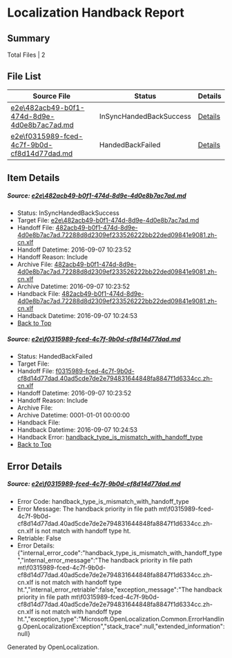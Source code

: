 # <a name='report-top'></a> Localization Handback Report

## Summary
 Total Files | 2

## File List
 Source File | Status | Details 
 ----------- | ------ | ------- 
 [e2e\482acb49-b0f1-474d-8d9e-4d0e8b7ac7ad.md](https://github.com/OpenLocalizationTestOrg/ol-test0/blob/7258dcbb96e03d0fb38bda1d58fcb1d9d9c34908/e2e/482acb49-b0f1-474d-8d9e-4d0e8b7ac7ad.md) | InSyncHandedBackSuccess | [Details](#47a97561e08f4027afb821ea1c2c55746e6815972)
 [e2e\f0315989-fced-4c7f-9b0d-cf8d14d77dad.md](https://github.com/OpenLocalizationTestOrg/ol-test0/blob/ac033fbef168e43515096c8df7b6245c7ea6a742/e2e/f0315989-fced-4c7f-9b0d-cf8d14d77dad.md) | HandedBackFailed | [Details](#d729d1135887f529bde8a3b05ed152cc52b5298b7)

## Item Details
##### <a name='47a97561e08f4027afb821ea1c2c55746e6815972'></a> Source: [e2e\482acb49-b0f1-474d-8d9e-4d0e8b7ac7ad.md](https://github.com/OpenLocalizationTestOrg/ol-test0/blob/7258dcbb96e03d0fb38bda1d58fcb1d9d9c34908/e2e/482acb49-b0f1-474d-8d9e-4d0e8b7ac7ad.md)
* Status: InSyncHandedBackSuccess
* Target File: [e2e\482acb49-b0f1-474d-8d9e-4d0e8b7ac7ad.md](https://github.com/OpenLocalizationTestOrg/ol-test0-zhcn/blob/0c17e071db32b9d0a67d42b2955f993a365120b9/e2e/482acb49-b0f1-474d-8d9e-4d0e8b7ac7ad.md)
* Handoff File: [482acb49-b0f1-474d-8d9e-4d0e8b7ac7ad.72288d8d2309ef233526222bb22ded09841e9081.zh-cn.xlf](https://github.com/OpenLocalizationTestOrg/ol-test0-handoff/blob/3c27ee1a594f5058c8810ebe075112499c8c5960/ol-handoff/OpenLocalizationTestOrg/ol-test0-zhcn/yuwzho/ht/482acb49-b0f1-474d-8d9e-4d0e8b7ac7ad.72288d8d2309ef233526222bb22ded09841e9081.zh-cn.xlf)
* Handoff Datetime: 2016-09-07 10:23:52
* Handoff Reason: Include
* Archive File: [482acb49-b0f1-474d-8d9e-4d0e8b7ac7ad.72288d8d2309ef233526222bb22ded09841e9081.zh-cn.xlf](https://github.com/OpenLocalizationTestOrg/ol-test0-handoff/blob/9dd93b4471c364f0fb80ef60f9aff0dd5cc7315f/ol-archive/OpenLocalizationTestOrg/ol-test0-zhcn/yuwzho/ht/482acb49-b0f1-474d-8d9e-4d0e8b7ac7ad.72288d8d2309ef233526222bb22ded09841e9081.zh-cn.xlf)
* Archive Datetime: 2016-09-07 10:23:52
* Handback File: [482acb49-b0f1-474d-8d9e-4d0e8b7ac7ad.72288d8d2309ef233526222bb22ded09841e9081.zh-cn.xlf](https://github.com/OpenLocalizationTestOrg/ol-test0-handback/blob/eb5fc215a75569a687c958d4925894b076b7d92c/ol-handback/OpenLocalizationTestOrg/ol-test0-zhcn/yuwzho/ht/482acb49-b0f1-474d-8d9e-4d0e8b7ac7ad.72288d8d2309ef233526222bb22ded09841e9081.zh-cn.xlf)
* Handback Datetime: 2016-09-07 10:24:53
* [Back to Top](#report-top)

##### <a name='d729d1135887f529bde8a3b05ed152cc52b5298b7'></a> Source: [e2e\f0315989-fced-4c7f-9b0d-cf8d14d77dad.md](https://github.com/OpenLocalizationTestOrg/ol-test0/blob/ac033fbef168e43515096c8df7b6245c7ea6a742/e2e/f0315989-fced-4c7f-9b0d-cf8d14d77dad.md)
* Status: HandedBackFailed
* Target File: 
* Handoff File: [f0315989-fced-4c7f-9b0d-cf8d14d77dad.40ad5cde7de2e794831644848fa8847f1d6334cc.zh-cn.xlf](https://github.com/OpenLocalizationTestOrg/ol-test0-handoff/blob/3c27ee1a594f5058c8810ebe075112499c8c5960/ol-handoff/OpenLocalizationTestOrg/ol-test0-zhcn/yuwzho/ht/f0315989-fced-4c7f-9b0d-cf8d14d77dad.40ad5cde7de2e794831644848fa8847f1d6334cc.zh-cn.xlf)
* Handoff Datetime: 2016-09-07 10:23:52
* Handoff Reason: Include
* Archive File: 
* Archive Datetime: 0001-01-01 00:00:00
* Handback File: 
* Handback Datetime: 2016-09-07 10:24:53
* Handback Error: [handback_type_is_mismatch_with_handoff_type](#d729d1135887f529bde8a3b05ed152cc52b5298b7handback_type_is_mismatch_with_handoff_type)
* [Back to Top](#report-top)


## Error Details
##### <a name='d729d1135887f529bde8a3b05ed152cc52b5298b7handback_type_is_mismatch_with_handoff_type'></a> Source: [e2e\f0315989-fced-4c7f-9b0d-cf8d14d77dad.md](#d729d1135887f529bde8a3b05ed152cc52b5298b7)
* Error Code: handback_type_is_mismatch_with_handoff_type
* Error Message: The handback priority in file path mt\f0315989-fced-4c7f-9b0d-cf8d14d77dad.40ad5cde7de2e794831644848fa8847f1d6334cc.zh-cn.xlf is not match with handoff type ht.
* Retriable: False
* Error Details: {"internal_error_code":"handback_type_is_mismatch_with_handoff_type","internal_error_message":"The handback priority in file path mt\\f0315989-fced-4c7f-9b0d-cf8d14d77dad.40ad5cde7de2e794831644848fa8847f1d6334cc.zh-cn.xlf is not match with handoff type ht.","internal_error_retriable":false,"exception_message":"The handback priority in file path mt\\f0315989-fced-4c7f-9b0d-cf8d14d77dad.40ad5cde7de2e794831644848fa8847f1d6334cc.zh-cn.xlf is not match with handoff type ht.","exception_type":"Microsoft.OpenLocalization.Common.ErrorHandling.OpenLocalizationException","stack_trace":null,"extended_information":null}


Generated by OpenLocalization.
